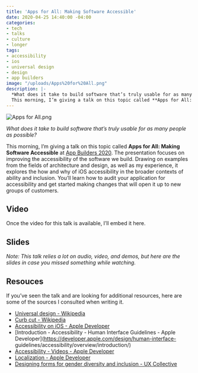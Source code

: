 ```yaml
---
title: 'Apps for All: Making Software Accessible'
date: 2020-04-25 14:40:00 -04:00
categories:
- tech
- talks
- culture
- longer
tags:
- accessibility
- ios
- universal design
- design
- app builders
image: "/uploads/Apps%20for%20All.png"
description: |-
  *What does it take to build software that’s truly usable for as many people as possible?*
  This morning, I’m giving a talk on this topic called **Apps for All: Making Software Accessible** at App Builders CH 2020. The presentation focuses on improving the accessibility of the software we build.
---
```


![Apps for All.png](/uploads/Apps%20for%20All.png)

*What does it take to build software that’s truly usable for as many people as possible?*

This morning, I’m giving a talk on this topic called **Apps for All: Making Software Accessible** at [App Builders 2020](https://appbuilders.ch). The presentation focuses on improving the accessibility of the software we build. Drawing on examples from the fields of architecture and design, as well as my experience, it explores the how and why of iOS accessibility in the broader contexts of ability and inclusion. You’ll learn how to audit your application for accessibility and get started making changes that will open it up to new groups of customers.

## Video

Once the video for this talk is available, I’ll embed it here.

## Slides

*Note: This talk relies a lot on audio, video, and demos, but here are the slides in case you missed something while watching.*

<script async class="speakerdeck-embed" data-id="7115a4f57d0c472fa1bb93fe5e67c740" data-ratio="1.77777777777778" src="//speakerdeck.com/assets/embed.js"></script>

## Resouces

If you’ve seen the talk and are looking for additional resources, here are some of the sources I consulted when writing it.

* [Universal design - Wikipedia](https://en.wikipedia.org/wiki/Universal_design)
* [Curb cut - Wikipedia](https://en.wikipedia.org/wiki/Curb_cut)
* [Accessibility on iOS - Apple Developer](https://developer.apple.com/accessibility/ios/)
* [Introduction - Accessibility - Human Interface Guidelines - Apple Developer](https://developer.apple.com/design/human-interface-
guidelines/accessibility/overview/introduction/)
* [Accessibility - Videos - Apple Developer](https://developer.apple.com/videos/frameworks/accessibility)
* [Localization - Apple Developer](https://developer.apple.com/localization/)
* [Designing forms for gender diversity and inclusion - UX Collective](https://uxdesign.cc/designing-forms-for-gender-diversity-and-inclusion-d8194cf1f51)